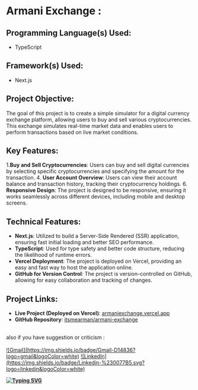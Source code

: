 # **Armani Exchange :** <br>

## Programming Language(s) Used:
- TypeScript

## Framework(s) Used:
- Next.js

## Project Objective:
The goal of this project is to create a simple simulator for a digital currency exchange platform, allowing users to buy and sell various cryptocurrencies. This exchange simulates real-time market data and enables users to perform transactions based on live market conditions.

## Key Features:
1.**Buy and Sell Cryptocurrencies**: Users can buy and sell digital currencies by selecting specific cryptocurrencies and specifying the amount for the transaction.
4. **User Account Overview**: Users can view their account balance and transaction history, tracking their cryptocurrency holdings.
6. **Responsive Design**: The project is designed to be responsive, ensuring it works seamlessly across different devices, including mobile and desktop screens.

## Technical Features:
- **Next.js**: Utilized to build a Server-Side Rendered (SSR) application, ensuring fast initial loading and better SEO performance.
- **TypeScript**: Used for type safety and better code structure, reducing the likelihood of runtime errors.
- **Vercel Deployment**: The project is deployed on Vercel, providing an easy and fast way to host the application online.
- **GitHub for Version Control**: The project is version-controlled on GitHub, allowing for easy collaboration and tracking of changes.

## Project Links:
- **Live Project (Deployed on Vercel)**: [armaniexchange.vercel.app](https://armaniexchange.vercel.app)
- **GitHub Repository**: [itsmearman/armani-exchange](https://github.com/itsmearman/armani-exchange)

<br>
also if you have suggestion or criticism :
<br><br>
<a href="mailto: arman.t.tehrani@gmail.com">![Gmail](https://img.shields.io/badge/Gmail-D14836?logo=gmail&logoColor=white)</a>
<a href="https://www.linkedin.com/in/arman-tabibzade-tehrani-00b414220">![LinkedIn](https://img.shields.io/badge/Linkedin-%230077B5.svg?logo=linkedin&logoColor=white)</a>

**[![Typing SVG](https://readme-typing-svg.demolab.com?font=Fira+Code&pause=1000&color=25C58E&background=284EFF00&random=true&width=800&lines=Armani+Exchange+is+getting+better%2C+I+am+working+on+it)](https://git.io/typing-svg)**
